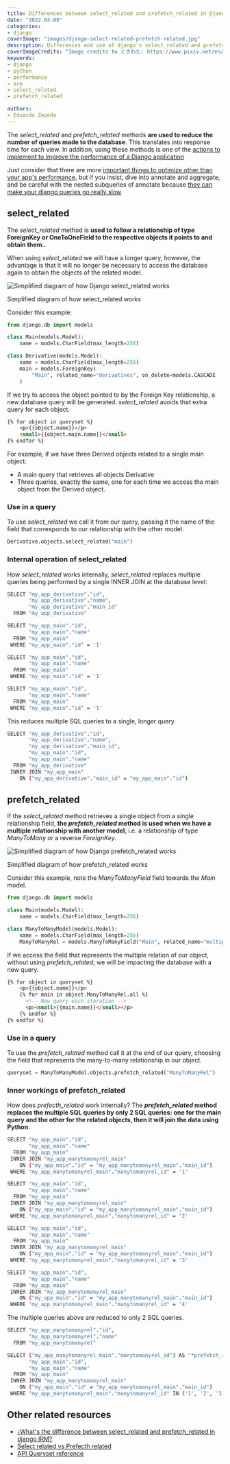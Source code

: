 ```yaml
---
title: Differences between select_related and prefetch_related in Django
date: "2022-03-09"
categories:
- django
coverImage: "images/django-select-related-prefetch-related.jpg"
description: Differences and use of django's select_related and prefetch_related methods to reduce the number of queries or database queries
coverImageCredits: "Image credits to ときわた: https://www.pixiv.net/en/users/5300811"
keywords:
- django
- python
- performance
- orm
- select_related
- prefetch_related

authors:
- Eduardo Zepeda
---
```


The *select_related* and *prefetch_related* methods **are used to reduce the number of queries made to the database**. This translates into response time for each view. In addition, using these methods is one of the [actions to implement to improve the performance of a Django application](/en/how-to-scale-a-django-app-to-serve-one-million-users/)

Just consider that there are more [important things to optimize other than your app's performance](/en/dont-obsess-about-your-web-application-performance/), but if you insist, dive into annotate and aggregate, and be careful with the nested subqueries of annotate because [they can make your django queries go really slow](/en/fix-slow-queries-in-django-when-using-annotate-and-subqueries/)

## select_related

The *select_related* method is **used to follow a relationship of type ForeignKey or OneToOneField to the respective objects it points to and obtain them.**.

When using *select_related* we will have a longer query, however, the advantage is that it will no longer be necessary to access the database again to obtain the objects of the related model.

![Simplified diagram of how Django select_related works](https://dev-to-uploads.s3.amazonaws.com/uploads/articles/o3xcx7ifog76559fy4lo.png)

Simplified diagram of how select_related works

Consider this example:

```python
from django.db import models

class Main(models.Model):
    name = models.CharField(max_length=256)

class Derivative(models.Model):
    name = models.CharField(max_length=256)
    main = models.ForeignKey(
        "Main", related_name="derivatives", on_delete=models.CASCADE
    )
```

If we try to access the object pointed to by the Foreign Key relationship, a new database query will be generated. *select_related* avoids that extra query for each object.

```html
{% for object in queryset %}
    <p>{{object.name}}</p>
    <small>{{object.main.name}}</small>
{% endfor %}
```

For example, if we have three Derived objects related to a single main object:

* A main query that retrieves all objects Derivative
* Three queries, exactly the same, one for each time we access the main object from the Derived object.

### Use in a query

To use *select_related* we call it from our query, passing it the name of the field that corresponds to our relationship with the other model.

```python
Derivative.objects.select_related("main")
```

### Internal operation of select_related

How *select_related* works internally, *select_related* replaces multiple queries being performed by a single INNER JOIN at the database level:

```bash
SELECT "my_app_derivative"."id",
       "my_app_derivative"."name",
       "my_app_derivative"."main_id"
  FROM "my_app_derivative"

SELECT "my_app_main"."id",
       "my_app_main"."name"
  FROM "my_app_main"
 WHERE "my_app_main"."id" = '1'

SELECT "my_app_main"."id",
       "my_app_main"."name"
  FROM "my_app_main"
 WHERE "my_app_main"."id" = '1'

SELECT "my_app_main"."id",
       "my_app_main"."name"
  FROM "my_app_main"
 WHERE "my_app_main"."id" = '1'
```

This reduces multiple SQL queries to a single, longer query.

```bash
SELECT "my_app_derivative"."id",
       "my_app_derivative"."name",
       "my_app_derivative"."main_id",
       "my_app_main"."id",
       "my_app_main"."name"
  FROM "my_app_derivative"
 INNER JOIN "my_app_main"
    ON ("my_app_derivative"."main_id" = "my_app_main"."id")
```

## prefetch_related

If the *select_related* method retrieves a single object from a single relationship field, **the *prefetch_related* method is used when we have a multiple relationship with another model**, i.e. a relationship of type _ManyToMany_ or a reverse _ForeignKey_.

![Simplified diagram of how Django prefetch_related works](https://dev-to-uploads.s3.amazonaws.com/uploads/articles/jgyuop69qpmie1b0cgzj.png)

Simplified diagram of how prefetch_related works

Consider this example, note the _ManyToManyField_ field towards the _Main_ model.

```python
from django.db import models

class Main(models.Model):
    name = models.CharField(max_length=256)

class ManyToManyModel(models.Model):
    name = models.CharField(max_length=256)
    ManyToManyRel = models.ManyToManyField("Main", related_name="multiples")
```

If we access the field that represents the multiple relation of our object, without using *prefetch_related*, we will be impacting the database with a new query.

```html
{% for object in queryset %}
    <p>{{object.name}}</p>
    {% for main in object.ManyToManyRel.all %}
      <!-- New query each iteration -->
      <p><small>{{main.name}}</small></p>
    {% endfor %}
{% endfor %}
```

### Use in a query

To use the *prefetch_related* method call it at the end of our query, choosing the field that represents the many-to-many relationship in our object.

```python
queryset = ManyToManyModel.objects.prefetch_related("ManyToManyRel")
```

### Inner workings of prefetch_related

How does _prefecth_related_ work internally? The ***prefetch_related* method replaces the multiple SQL queries by only 2 SQL queries: one for the main query and the other for the related objects, then it will join the data using Python**.

```bash
SELECT "my_app_main"."id",
       "my_app_main"."name"
  FROM "my_app_main"
 INNER JOIN "my_app_manytomanyrel_main"
    ON ("my_app_main"."id" = "my_app_manytomanyrel_main"."main_id")
 WHERE "my_app_manytomanyrel_main"."manytomanyrel_id" = '1'

SELECT "my_app_main"."id",
       "my_app_main"."name"
  FROM "my_app_main"
 INNER JOIN "my_app_manytomanyrel_main"
    ON ("my_app_main"."id" = "my_app_manytomanyrel_main"."main_id")
 WHERE "my_app_manytomanyrel_main"."manytomanyrel_id" = '2'

SELECT "my_app_main"."id",
       "my_app_main"."name"
  FROM "my_app_main"
 INNER JOIN "my_app_manytomanyrel_main"
    ON ("my_app_main"."id" = "my_app_manytomanyrel_main"."main_id")
 WHERE "my_app_manytomanyrel_main"."manytomanyrel_id" = '3'

SELECT "my_app_main"."id",
       "my_app_main"."name"
  FROM "my_app_main"
 INNER JOIN "my_app_manytomanyrel_main"
    ON ("my_app_main"."id" = "my_app_manytomanyrel_main"."main_id")
 WHERE "my_app_manytomanyrel_main"."manytomanyrel_id" = '4'
```

The multiple queries above are reduced to only 2 SQL queries.

```bash
SELECT "my_app_manytomanyrel"."id",
       "my_app_manytomanyrel"."name"
  FROM "my_app_manytomanyrel"

SELECT ("my_app_manytomanyrel_main"."manytomanyrel_id") AS "*prefetch_related*val_manytomanyrel_id",
       "my_app_main"."id",
       "my_app_main"."name"
  FROM "my_app_main"
 INNER JOIN "my_app_manytomanyrel_main"
    ON ("my_app_main"."id" = "my_app_manytomanyrel_main"."main_id")
 WHERE "my_app_manytomanyrel_main"."manytomanyrel_id" IN ('1', '2', '3', '4')
```

## Other related resources

* [¿What's the difference between select_related and prefetch_related in django IRM?](https://stackoverflow.com/questions/31237042/whats-the-difference-between-select-related-and-prefetch-related-in-django-orm)
* [Select related vs Prefecth related](https://buildatscale.tech/select_related-vs-prefetch_related/)
* [API Queryset reference](https://docs.djangoproject.com/en/dev/ref/models/querysets/)